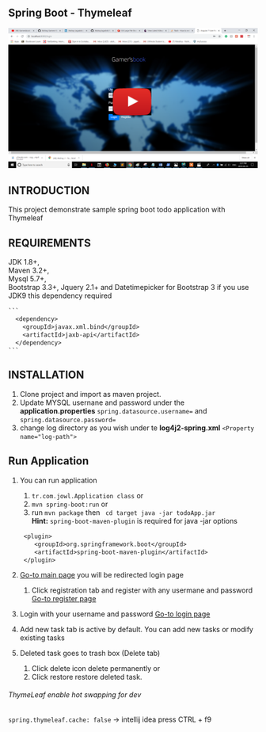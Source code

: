 Spring Boot - Thymeleaf
------------

[![Watch the video](https://github.com/AkshayJagadish/GamersBook/blob/master/GamersBook/Screenshot%20(43d).png)](https://youtu.be/3JGcgylqTrc)


INTRODUCTION
------------

This project demonstrate sample spring boot todo application with Thymeleaf

REQUIREMENTS
------------
JDK 1.8+, <br/>
Maven 3.2+,<br/>
Mysql 5.7+,<br/>
Bootstrap 3.3+, Jquery 2.1+ and Datetimepicker for Bootstrap 3
if you use JDK9 this dependency required

    ```
      <dependency>
        <groupId>javax.xml.bind</groupId>
        <artifactId>jaxb-api</artifactId>
      </dependency>
    ```
INSTALLATION
------------
 1. Clone project and import as maven project.
 2. Update MYSQL usernane and password under the <strong>application.properties</strong> 
 `spring.datasource.username=` and 
 `spring.datasource.password=`
 3. change log directory as you wish under te <strong>log4j2-spring.xml</strong> 
 `<Property name="log-path">`
 
Run Application
------------
1. You can run application
    1. `tr.com.jowl.Application class` or
    2. `mvn spring-boot:run` or
    3. run  `mvn package` then ` cd target java -jar todoApp.jar` <br/>
    <strong>Hint:</strong> `spring-boot-maven-plugin` is required for java -jar options 
    
    ```
     <plugin>
        <groupId>org.springframework.boot</groupId>
        <artifactId>spring-boot-maven-plugin</artifactId>
     </plugin>
    ```
2. [Go-to main page](http://localhost:8080/home) you will be redirected login page
    1. Click registration tab and register with any usermane and password [Go-to register page](http://localhost:8080/register) 
3. Login with your username and password [Go-to login page](http://localhost:8080/login) 
4. Add new task tab is active by default. You can add new tasks or modify existing tasks 
5. Deleted task goes to trash box (Delete tab)
    1. Click delete icon delete permanently or
    2. Click restore restore deleted task.
     

###### ThymeLeaf enable hot swapping for dev
`spring.thymeleaf.cache: false`  ->  intellij idea press CTRL + f9



